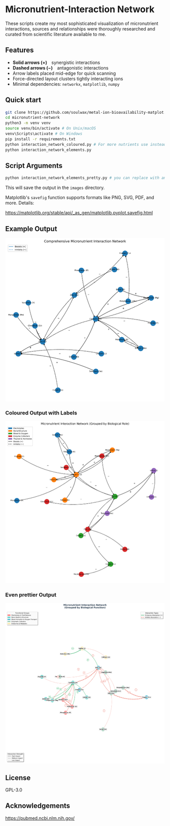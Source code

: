 # Micronutrient-Interaction Network

These scripts create my most sophisticated visualization of micronutrient interactions,
sources and relationships were thoroughly researched and curated from scientific literature available to me.

## Features

* **Solid arrows (+)** synergistic interactions  
* **Dashed arrows (−)** antagonistic interactions  
* Arrow labels placed mid-edge for quick scanning  
* Force-directed layout clusters tightly interacting ions  
* Minimal dependencies: `networkx`, `matplotlib`, `numpy`

## Quick start

```bash
git clone https://github.com/soulwax/metal-ion-bioavailability-matplot.git micronutrient-network
cd micronutrient-network
python3 -m venv venv
source venv/bin/activate # On Unix/macOS
venv\Scripts\activate # On Windows
pip install -r requirements.txt
python interaction_network_coloured.py # For more nutrients use instead
python interaction_network_elements.py
```

## Script Arguments

```bash
python interaction_network_elements_pretty.py # you can replace with any of the scripts
```

This will save the output in the `images` directory.

Matplotlib's `savefig` function supports formats like PNG, SVG, PDF, and more.
Details: 

<https://matplotlib.org/stable/api/_as_gen/matplotlib.pyplot.savefig.html>

## Example Output

![Sample Output](images/micronutrient_network_elements.png)

### Coloured Output with Labels

![Sample Output Coloured](images/micronutrient_network_coloured.png)

### Even prettier Output

![Sample Output SVG](images/micronutrient_network_enhanced.png)

## License

GPL-3.0

## Acknowledgements

<https://pubmed.ncbi.nlm.nih.gov/>
